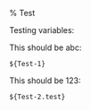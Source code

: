 % Test

Testing variables:

This should be abc:

    ${Test-1}

This should be 123:

    ${Test-2.test}
